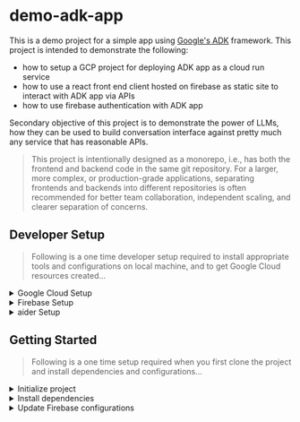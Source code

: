 # demo-adk-app

This is a demo project for a simple app using [Google's ADK](https://google.github.io/adk-docs/) framework. This project is intended to demonstrate the following:

* how to setup a GCP project for deploying ADK app as a cloud run service
* how to use a react front end client hosted on firebase as static site to interact with ADK app via APIs
* how to use firebase authentication with ADK app

Secondary objective of this project is to demonstrate the power of LLMs, how they can be used to build conversation interface against pretty much any service that has reasonable APIs.

> This project is intentionally designed as a monorepo, i.e., has both the frontend and backend code in the same git repository. For a larger, more complex, or production-grade applications, separating frontends and backends into different repositories is often recommended for better team collaboration, independent scaling, and clearer separation of concerns.

## Developer Setup

> Following is a one time developer setup required to install appropriate tools and configurations on local machine, and to get Google Cloud resources created...

<details>
<summary>Google Cloud Setup</summary>

**Step 1:** Create a new [Google Cloud project](https://cloud.google.com/resource-manager/docs/creating-managing-projects) and enable billing.

> If you are an individual developer, you should be able to signup for a new Google Cloud by [getting started for free](https://cloud.google.com/free) program.

**Step 2:** Install [gcloud](https://cloud.google.com/sdk/docs/install) on your local development machine and initialize gcloud to use the new project created above

> If you already have gcloud installed / configured from your work account, then you might want to create a new configuration (in addition to existing work configuration) with `gcloud init` using your personal google cloud account.

</details>

<details>
<summary>Firebase Setup</summary>

**Step 1:** Create a new [Firebase project](https://firebase.google.com/docs/web/setup#create-project) to link with Google Cloud project created above

> Use the option to "Add Firebase to an existing Google Cloud project" (at the bottom of page).

**Step 2:** [Register your app](https://firebase.google.com/docs/web/setup#register-app) with your new firebase project created above.

> For simplicity, we'll use Web platform for creating new app.

**Step 3:** Install firebase on your local development machine:

```bash
npm install firebase
```

</details>

<details>
<summary>aider Setup</summary>

<details>
<summary> Option 1: aider with Vertex AI gemini model</summary>

**Step 1:** Install [aider](https://aider.chat/):

```bash
python -m pip install aider-install

aider-install
```

**Step 2:** Export environment variables (in this example we'll use VertexAI APIs with aider):

```bash
export GOOGLE_CLOUD_PROJECT=YOUR_GOOGLE_PROJECT_CREATED_ABOVE
export GOOGLE_CLOUD_LOCATION=LOCATION_TO_USE #e.g. us-central1
export GOOGLE_GENAI_USE_VERTEXAI="True"
export VERTEXAI_PROJECT=$GOOGLE_CLOUD_PROJECT
export VERTEXAI_LOCATION=$GOOGLE_CLOUD_LOCATION
export AIDER_MODEL="vertex_ai/gemini-2.5-pro-exp-03-25" # (this one is free because it's experimental)
```

> You can add the above exports into your shell's environment file, e.g. `~/.zshenv`

**Step 3:** Make sure you have authenticated against the project:

```bash
gcloud auth application-default login
```

**Step 4:** (Optional) create an alias to invoke aider:

```bash
alias copilot="aider --model $AIDER_MODEL"
```
</details>
<details>
<summary>Option 2: aider with OpenAI gpt model</summary>

**Step 1:** Install [aider](https://aider.chat/):

```bash
python -m pip install aider-install

aider-install
```

**Step 2:** Signup (if not done already) and [create an OpenAI API key](https://platform.openai.com/api-keys).

**Step 3:** Export environment variables:

```bash
export OPENAI_CODE_ASSIST_KEY=YOUR_OPENAI_API_KEY_CREATED_ABOVE
export AIDER_MODEL="o3-mini" # or "gpt-4.1" etc.
```

> You can add the above exports into your shell's environment file, e.g. `~/.zshenv`

**Step 4:** (Optional) create an alias to invoke aider:

```bash
alias copilot="OPENAI_API_KEY=$OPENAI_CODE_ASSIST_KEY aider --model $AIDER_MODEL"
```

</details>
</details>


## Getting Started

> Following is a one time setup required when you first clone the project and install dependencies and configurations...

<details>
<summary>Initialize project</summary>

**Step 1:** clone the repo and create a python virtual environment within the repo project directory:

```bash
git clone https://github.com/gnulib/demo-adk-app.git

cd demo-adk-app

python3 -m venv .venv
```

**Step 2:** initialize environment to work in project

```bash
source .venv/bin/activate
```

**Step 3:** start aider on terminal _(assuming you configured alias in aider setup above)_

```bash
copilot
```

> This documentation assumes you are using aider on a terminal window as a copilot for learning about project, or making changes to project as per your needs.

</details>

<details>

<summary>Install dependencies</summary>

**Step 1:** install backend project dependencies

```bash
pip install -r backend/requirements.txt
```

**Step 2:** install frontend project dependencies

```bash
cd frontend

npm install

cd ..
```
</details>

<details>

<summary>Update Firebase configurations</summary>

**Step 1:** Copy `frontend/.env.example` file as `frontend/.env`

```bash
cp frontend/.env.example frontend/.env
```

**Step 2:** Go to the [Firebase console](https://console.firebase.google.com/).

**Step 3:** Select your project.

**Step 4:** Click on the "Project settings" gear icon (usually near the top left).

**Step 5:** Scroll down to the "Your apps" section.

**Step 6:** Click on the web app you registered.

**Step 7:** You will see a section titled "Firebase SDK snippet". Choose the "Config" option.

> It will look something like below:

```js
const firebaseConfig = {
  apiKey: "YOUR_FIREBASE_API_KEY",
  authDomain: "YOUR_FIREBASE_AUTH_DOMAIN",
  projectId: "YOUR_FIREBASE_PROJECT_ID",
  storageBucket: "YOUR_FIREBASE_STORAGE_BUCKET",
  messagingSenderId: "YOUR_FIREBASE_MESSAGING_SENDER_ID",
  appId: "YOUR_FIREBASE_APP_ID",
  measurementId: "YOUR_FIREBASE_MEASUREMENT_ID" // Optional
};
```

**Step 8:** replace the placeholder values in `frontend/.env` file with your actual configuration from above.

> **Important**: Keep your apiKey and other configuration details secure. While the apiKey for web apps is generally considered safe to include in your client-side code (as it only allows access to services you've enabled and configured security rules for), you should never expose sensitive server-side keys.

</details>
